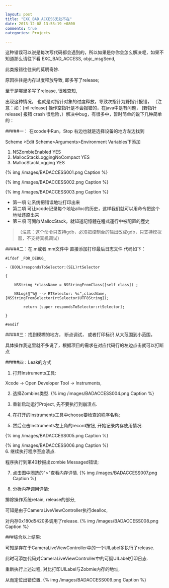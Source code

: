 ```yaml
---

layout: post
title: "EXC_BAD_ACCESS无处不在"
date: 2013-12-08 13:53:19 +0800
comments: true
categories: Projects 

--- 
```


这种错误可以说是每次写代码都会遇到的，所以如果是你你会怎么解决呢，如果不知道那么请往下看
EXC_BAD_ACCESS, objc_msgSend, 

此类报错往往来的莫明奇妙.

原因往往是内存过度释放导致, 即多写了release;

至于是哪里多写了release, 很难查知,

 
出现这种情况， 也就是对指针对象的过度释放，导致次指针为野指针报错， （注意：如：[nil release] 操作空指针是不会报错的，在java中是有问题， [野指针 release] 报错  crash  很危险，）解决中bug，有很多中，暂时简单的说下几种简单的： 
 
#####一： 在xcode中Run，Stop 右边也就是选择设备的地方左边找到 
 
 Scheme >Edit Scheme>Arguments>Environment Variables下添加

 1. NSZombieEnabled               YES    
 2. MallocStackLoggingNoCompact  YES
 3. MallocStackLogging                      YES

{% img /images/BADACCESS001.png Caption %}  

{% img /images/BADACCESS002.png Caption %}  

{% img /images/BADACCESS003.png Caption %}  


* 第一項 让系统把错误地址打印出来
* 第二項 可让xcode记录每个地址alloc的历史，这样我们就可以用命令把这个地址还原出来
* 第三項 可開啟MallocStack，就知道記憶體在程式運行中被配置的歷史

> （注意：这个命令只支持gdb，必须把控制台的输出改成gdb，只支持模拟器，不支持真机调试）

 
#####二：在.m或者.mm文件中  直接添加打印最后日志文件 代码如下：
 
	
	#ifdef _FOR_DEBUG_
	
	- (BOOL)respondsToSelector:(SEL)rtSelector
	
	{
	
	    NSString *className = NSStringFromClass([self class]) ;    
	
	    NSLog(@"%@ --> RTSelector: %s",className,[NSStringFromSelector(rtSelector)UTF8String]);
	
	        return [super respondsToSelector:rtSelector];
	
	}
	
	#endif
 

#####三：找到模糊的地方， 断点调试， 或者打印标识 从大范围到小范围，
 
具体操作我这里就不多说了，根据项目的需求在对应代码行的左边点击就可以打断点
 

#####四：Leak的方式
 
1. 打开Instruments工具:

Xcode -> Open Developer Tool -> Instruments, 

2. 选择Zombies类型.
{% img /images/BADACCESS004.png Caption %}  

3. 重新启动运行Project, 先不要执行到崩溃点.


4. 在打开的Instruments工具中choose要检查的程序名称;


5. 然后点击Instruments左上角的record按钮, 开始记录内存使用情况.

{% img /images/BADACCESS005.png Caption %}  
 
{% img /images/BADACCESS006.png Caption %}  
6. 继续执行程序至崩溃点.

程序执行到第40秒报出zombie Messaged错误;

7. 点击图中圈选的">"查看内存详情.
{% img /images/BADACCESS007.png Caption %}  

8. 分析内存调用详情:

排除操作系统retain, release的部分,

可知是由于CameraLiveViewController执行dealloc, 

对内存0x180d5420多调用了release.
{% img /images/BADACCESS008.png Caption %}  



###综合以上结果:

可知是存在于CameraLiveViewController中的一个UILabel多执行了release.

此时可添加代码对CameraLiveViewController中的可疑UILabel打印日志.

重新执行上述过程, 对比打印UILabel与Zobmie内存的地址, 

从而定位出错位置.
{% img /images/BADACCESS009.png Caption %}  

 

 
 
